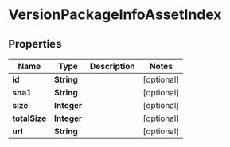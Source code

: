 

# VersionPackageInfoAssetIndex

## Properties

Name | Type | Description | Notes
------------ | ------------- | ------------- | -------------
**id** | **String** |  |  [optional]
**sha1** | **String** |  |  [optional]
**size** | **Integer** |  |  [optional]
**totalSize** | **Integer** |  |  [optional]
**url** | **String** |  |  [optional]




